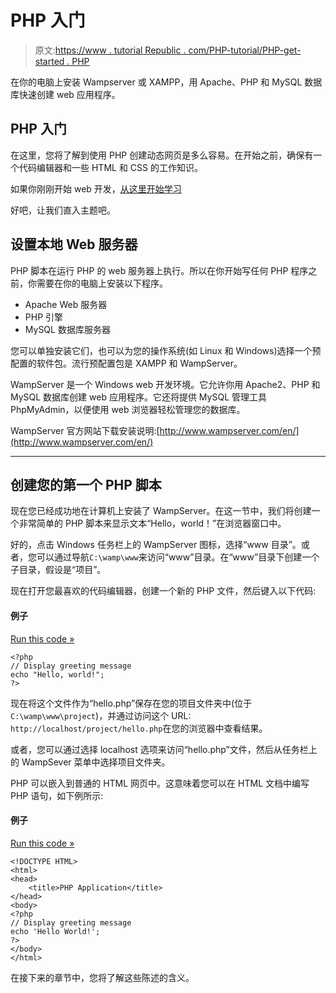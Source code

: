 # PHP 入门

> 原文:[https://www . tutorial Republic . com/PHP-tutorial/PHP-get-started . PHP](https://www.tutorialrepublic.com/php-tutorial/php-get-started.php)

在你的电脑上安装 Wampserver 或 XAMPP，用 Apache、PHP 和 MySQL 数据库快速创建 web 应用程序。

## PHP 入门

在这里，您将了解到使用 PHP 创建动态网页是多么容易。在开始之前，确保有一个代码编辑器和一些 HTML 和 CSS 的工作知识。

如果你刚刚开始 web 开发，[从这里开始学习](/html-tutorial/)

好吧，让我们直入主题吧。

## 设置本地 Web 服务器

PHP 脚本在运行 PHP 的 web 服务器上执行。所以在你开始写任何 PHP 程序之前，你需要在你的电脑上安装以下程序。

*   Apache Web 服务器
*   PHP 引擎
*   MySQL 数据库服务器

您可以单独安装它们，也可以为您的操作系统(如 Linux 和 Windows)选择一个预配置的软件包。流行预配置包是 XAMPP 和 WampServer。

WampServer 是一个 Windows web 开发环境。它允许你用 Apache2、PHP 和 MySQL 数据库创建 web 应用程序。它还将提供 MySQL 管理工具 PhpMyAdmin，以便使用 web 浏览器轻松管理您的数据库。

WampServer 官方网站下载安装说明:[http://www.wampserver.com/en/](http://www.wampserver.com/en/)

* * *

## 创建您的第一个 PHP 脚本

现在您已经成功地在计算机上安装了 WampServer。在这一节中，我们将创建一个非常简单的 PHP 脚本来显示文本“Hello，world！”在浏览器窗口中。

好的，点击 Windows 任务栏上的 WampServer 图标，选择“www 目录”。或者，您可以通过导航`C:\wamp\www`来访问“www”目录。在“www”目录下创建一个子目录，假设是“项目”。

现在打开您最喜欢的代码编辑器，创建一个新的 PHP 文件，然后键入以下代码:

#### 例子

[Run this code »](../codelab.php?topic=php&file=hello-world-application "Run this code to view the output")

```
<?php
// Display greeting message
echo "Hello, world!";
?>
```

现在将这个文件作为“hello.php”保存在您的项目文件夹中(位于`C:\wamp\www\project`)，并通过访问这个 URL: `http://localhost/project/hello.php`在您的浏览器中查看结果。

或者，您可以通过选择 localhost 选项来访问“hello.php”文件，然后从任务栏上的 WampSever 菜单中选择项目文件夹。

PHP 可以嵌入到普通的 HTML 网页中。这意味着您可以在 HTML 文档中编写 PHP 语句，如下例所示:

#### 例子

[Run this code »](../codelab.php?topic=php&file=simple-document "Run this code to view the output")

```
<!DOCTYPE HTML>
<html>
<head>
    <title>PHP Application</title>
</head>
<body>
<?php
// Display greeting message
echo 'Hello World!';
?>
</body>
</html>
```

在接下来的章节中，您将了解这些陈述的含义。